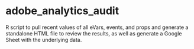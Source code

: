 # adobe_analytics_audit
R script to pull recent values of all eVars, events, and props and generate a standalone HTML file to review the results, as well as generate a Google Sheet with the underlying data.
